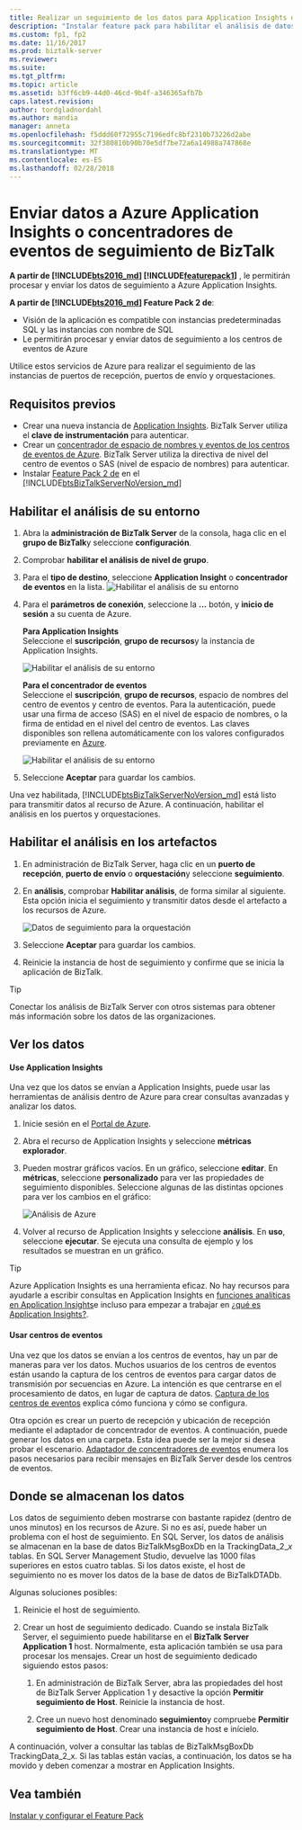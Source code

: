 ```yaml
---
title: Realizar un seguimiento de los datos para Application Insights o concentradores de eventos | Documentos de Microsoft
description: "Instalar feature pack para habilitar el análisis de datos de seguimiento con Azure Application Insights o concentradores de eventos de Azure en BizTalk Server"
ms.custom: fp1, fp2
ms.date: 11/16/2017
ms.prod: biztalk-server
ms.reviewer: 
ms.suite: 
ms.tgt_pltfrm: 
ms.topic: article
ms.assetid: b3ff6cb9-44d0-46cd-9b4f-a346365afb7b
caps.latest.revision: 
author: tordgladnordahl
ms.author: mandia
manager: anneta
ms.openlocfilehash: f5ddd60f72955c7196edfc8bf2310b73226d2abe
ms.sourcegitcommit: 32f380810b90b70e5df7be72a6a14988a747868e
ms.translationtype: MT
ms.contentlocale: es-ES
ms.lasthandoff: 02/28/2018
---
```

# <a name="send-biztalk-tracking-data-to-azure-application-insights-or-event-hubs"></a>Enviar datos a Azure Application Insights o concentradores de eventos de seguimiento de BizTalk

**A partir de [!INCLUDE[bts2016_md](../includes/bts2016-md.md)] [!INCLUDE[featurepack1](../includes/featurepack1.md)]** , le permitirán procesar y enviar los datos de seguimiento a Azure Application Insights. 
          
**A partir de [!INCLUDE[bts2016_md](../includes/bts2016-md.md)] Feature Pack 2 de**:

* Visión de la aplicación es compatible con instancias predeterminadas SQL y las instancias con nombre de SQL
* Le permitirán procesar y enviar datos de seguimiento a los centros de eventos de Azure

Utilice estos servicios de Azure para realizar el seguimiento de las instancias de puertos de recepción, puertos de envío y orquestaciones.

## <a name="prerequisites"></a>Requisitos previos
* Crear una nueva instancia de [Application Insights](https://docs.microsoft.com/azure/application-insights/app-insights-create-new-resource). BizTalk Server utiliza el **clave de instrumentación** para autenticar.
* Crear un [concentrador de espacio de nombres y eventos de los centros de eventos de Azure](https://docs.microsoft.com/azure/event-hubs/event-hubs-create). BizTalk Server utiliza la directiva de nivel del centro de eventos o SAS (nivel de espacio de nombres) para autenticar.
* Instalar [Feature Pack 2 de](https://aka.ms/bts2016fp2) en el [!INCLUDE[btsBizTalkServerNoVersion_md](../includes/btsbiztalkservernoversion-md.md)]

## <a name="enable-analytics-for-your-environment"></a>Habilitar el análisis de su entorno

1. Abra la **administración de BizTalk Server** de la consola, haga clic en el **grupo de BizTalk**y seleccione **configuración**. 
2. Comprobar **habilitar el análisis de nivel de grupo**.
3. Para el **tipo de destino**, seleccione **Application Insight** o **concentrador de eventos** en la lista.
    ![Habilitar el análisis de su entorno](../core/media/environmentsettingapplicationinishgt.PNG)

4. Para el **parámetros de conexión**, seleccione la **...**  botón, y **inicio de sesión** a su cuenta de Azure.  

    **Para Application Insights**  
    Seleccione el **suscripción**, **grupo de recursos**y la instancia de Application Insights.

    ![Habilitar el análisis de su entorno](../core/media/analytics-group-application-insights.png)

    **Para el concentrador de eventos**  
    Seleccione el **suscripción**, **grupo de recursos**, espacio de nombres del centro de eventos y centro de eventos. Para la autenticación, puede usar una firma de acceso (SAS) en el nivel de espacio de nombres, o la firma de entidad en el nivel del centro de eventos. Las claves disponibles son rellena automáticamente con los valores configurados previamente en [Azure](https://portal.azure.com).

    ![Habilitar el análisis de su entorno](../core/media/send-tracking-data-to-azure.png)

5. Seleccione **Aceptar** para guardar los cambios. 

Una vez habilitada, [!INCLUDE[btsBizTalkServerNoVersion_md](../includes/btsbiztalkservernoversion-md.md)] está listo para transmitir datos al recurso de Azure. A continuación, habilitar el análisis en los puertos y orquestaciones. 

## <a name="enable-analytics-on-your-artifacts"></a>Habilitar el análisis en los artefactos

1. En administración de BizTalk Server, haga clic en un **puerto de recepción**, **puerto de envío** o **orquestación**y seleccione **seguimiento**.
2. En **análisis**, comprobar **Habilitar análisis**, de forma similar al siguiente. Esta opción inicia el seguimiento y transmitir datos desde el artefacto a los recursos de Azure.
    
    ![Datos de seguimiento para la orquestación](../core/media/orchestrationsettingsapplicationinsight.PNG)

3. Seleccione **Aceptar** para guardar los cambios.
4. Reinicie la instancia de host de seguimiento y confirme que se inicia la aplicación de BizTalk.

> [!TIP]
> Conectar los análisis de BizTalk Server con otros sistemas para obtener más información sobre los datos de las organizaciones.

## <a name="view-your-data"></a>Ver los datos

#### <a name="use-application-insights"></a>Use Application Insights
Una vez que los datos se envían a Application Insights, puede usar las herramientas de análisis dentro de Azure para crear consultas avanzadas y analizar los datos.

1. Inicie sesión en el [Portal de Azure](https://portal.azure.com).
2. Abra el recurso de Application Insights y seleccione **métricas explorador**.
3. Pueden mostrar gráficos vacíos. En un gráfico, seleccione **editar**. En **métricas**, seleccione **personalizado** para ver las propiedades de seguimiento disponibles. Seleccione algunas de las distintas opciones para ver los cambios en el gráfico: 

    ![Análisis de Azure](../core/media/azure-stream-metrics-custom.png)

4. Volver al recurso de Application Insights y seleccione **análisis**. En **uso**, seleccione **ejecutar**. Se ejecuta una consulta de ejemplo y los resultados se muestran en un gráfico.  

> [!TIP]
> Azure Application Insights es una herramienta eficaz. No hay recursos para ayudarle a escribir consultas en Application Insights en [funciones analíticas en Application Insights](https://docs.microsoft.com/azure/application-insights/app-insights-analytics)e incluso para empezar a trabajar en [¿qué es Application Insights?](https://docs.microsoft.com/azure/application-insights/app-insights-overview).

#### <a name="use-event-hubs"></a>Usar centros de eventos
Una vez que los datos se envían a los centros de eventos, hay un par de maneras para ver los datos. Muchos usuarios de los centros de eventos están usando la captura de los centros de eventos para cargar datos de transmisión por secuencias en Azure. La intención es que centrarse en el procesamiento de datos, en lugar de captura de datos. [Captura de los centros de eventos](https://docs.microsoft.com/azure/event-hubs/event-hubs-capture-overview) explica cómo funciona y cómo se configura.

Otra opción es crear un puerto de recepción y ubicación de recepción mediante el adaptador de concentrador de eventos. A continuación, puede generar los datos en una carpeta. Esta idea puede ser la mejor si desea probar el escenario. [Adaptador de concentradores de eventos](event-hubs-adapter.md) enumera los pasos necesarios para recibir mensajes en BizTalk Server desde los centros de eventos.

## <a name="where-the-data-is-stored"></a>Donde se almacenan los datos

Los datos de seguimiento deben mostrarse con bastante rapidez (dentro de unos minutos) en los recursos de Azure. Si no es así, puede haber un problema con el host de seguimiento. En SQL Server, los datos de análisis se almacenan en la base de datos BizTalkMsgBoxDb en la TrackingData_2_*x* tablas. En SQL Server Management Studio, devuelve las 1000 filas superiores en estos cuatro tablas. Si los datos existe, el host de seguimiento no es mover los datos de la base de datos de BizTalkDTADb. 

Algunas soluciones posibles:

1. Reinicie el host de seguimiento.
2. Crear un host de seguimiento dedicado. Cuando se instala BizTalk Server, el seguimiento puede habilitarse en el **BizTalk Server Application 1** host. Normalmente, esta aplicación también se usa para procesar los mensajes. Crear un host de seguimiento dedicado siguiendo estos pasos: 

    1. En administración de BizTalk Server, abra las propiedades del host de BizTalk Server Application 1 y desactive la opción **Permitir seguimiento de Host**. Reinicie la instancia de host.

    2. Cree un nuevo host denominado **seguimiento**y compruebe **Permitir seguimiento de Host**. Crear una instancia de host e inícielo.

A continuación, volver a consultar las tablas de BizTalkMsgBoxDb TrackingData_2_x. Si las tablas están vacías, a continuación, los datos se ha movido y deben comenzar a mostrar en Application Insights.
    
## <a name="see-also"></a>Vea también
 [Instalar y configurar el Feature Pack](../core/configure-the-feature-pack.md)
